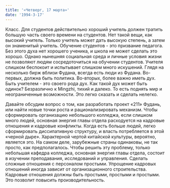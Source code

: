 ```yaml
---
title: '«Четверг, 17 марта»'
date: '1994-3-17'
---
```


Класс. Для студентов действительно хороший учитель должен тратить большую часть своего времени на студентов. Нет такой вещи, как высокий учитель. Только учитель может дать высокую степень, а затем он знаменитый учитель. Обучение студентов - это призвание педагога. Без этого духа нет хорошего ученика, и школа не может сделать это хорошо. Однако нынешняя социальная среда и личные условия жизни не позволяют людям сосредоточиться на обучении студентов. Учителя слишком беспокоит и испытывает слишком много искушений. Глядя на несколько бирж вблизи Фудана, всегда есть люди из Фудана. Во-первых, должна быть политика. Во-вторых, более важно иметь дух. Быть учителем - это своего рода дух. Как такой дух может быть одинок? Безразлично к Mingzhi, тихий и далеко. То есть поднять мир и неограниченные возможности. Это легко сказать и сделать нелегко.

Давайте обсудим вопрос о том, как разработать проект «211» Фудань, или найти новые точки роста и рационализировать механизм. Чтобы сформировать организацию небольшого колледжа, если слишком много людей, основная энергия главы отдела расходуется на кадровые отношения и кадровые конфликты. Когда есть больше людей, легко сформировать диссипативную структуру, и власть потребляется в этой «черной дыре». Характерной чертой китайской культуры, вероятно, является это. На самом деле, зарубежные страны одинаковы, не так просто, как предполагалось. Чтобы решить эту проблему, только небольшая кафедра колледжа, основная энергия главы отдела, состоит в изучении преподавания, исследований и управления. Сделать сложные отношения с персоналом простыми. Упрощение кадровых отношений иногда зависит от организационного строительства. Кадровые отношения должны быть простыми, простыми и простыми. Это позволит повысить производительность.

